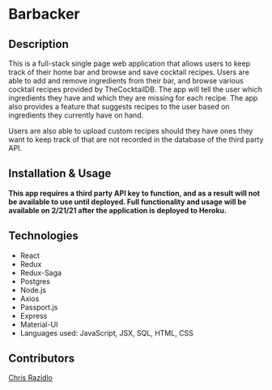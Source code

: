 # Barbacker

## Description

This is a full-stack single page web application that allows users to keep track of their home bar and browse and save cocktail recipes. Users are able to add and remove ingredients from their bar, and browse various cocktail recipes provided by TheCocktailDB. The app will tell the user which ingredients they have and which they are missing for each recipe. The app also provides a feature that suggests recipes to the user based on ingredients they currently have on hand.

Users are also able to upload custom recipes should they have ones they want to keep track of that are not recorded in the database of the third party API.

## Installation & Usage

**This app requires a third party API key to function, and as a result will not be available to use until deployed. Full functionality and usage will be available on 2/21/21 after the application is deployed to Heroku.**

## Technologies

- React
- Redux
- Redux-Saga
- Postgres
- Node.js
- Axios
- Passport.js
- Express
- Material-UI
- Languages used: JavaScript, JSX, SQL, HTML, CSS

## Contributors

[Chris Razidlo](https://github.com/cdraz)
